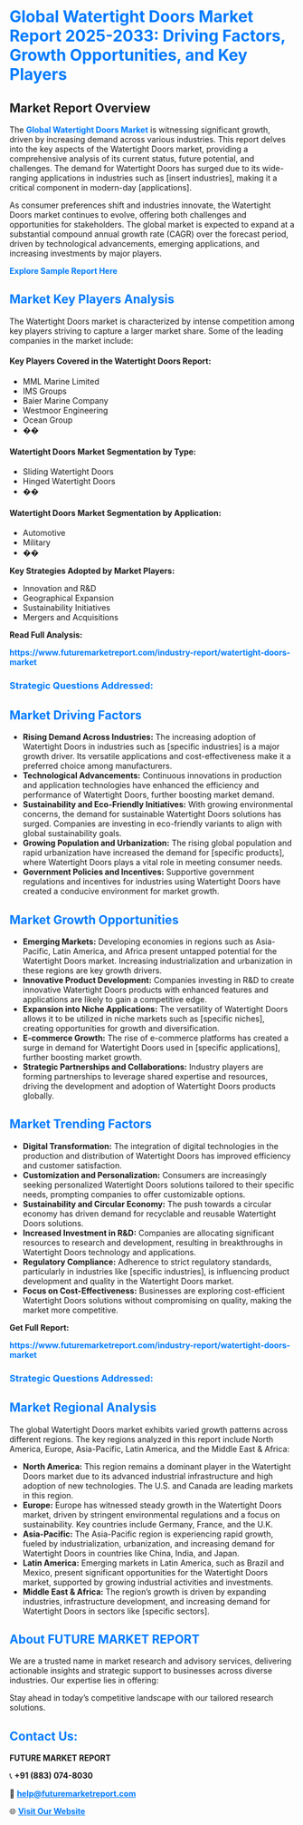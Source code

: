 <h1 style="color: #007BFF;">Global Watertight Doors Market Report 2025-2033: Driving Factors, Growth Opportunities, and Key Players</h1>

<section id="overview">
<h2>Market Report Overview</h2>
<p>The <a href="https://www.futuremarketreport.com/industry-report/watertight-doors-market" style="color: #007BFF; text-decoration: none;"><strong>Global Watertight Doors Market</strong></a> is witnessing significant growth, driven by increasing demand across various industries. This report delves into the key aspects of the Watertight Doors market, providing a comprehensive analysis of its current status, future potential, and challenges. The demand for Watertight Doors has surged due to its wide-ranging applications in industries such as [insert industries], making it a critical component in modern-day [applications].</p>
<p>As consumer preferences shift and industries innovate, the Watertight Doors market continues to evolve, offering both challenges and opportunities for stakeholders. The global market is expected to expand at a substantial compound annual growth rate (CAGR) over the forecast period, driven by technological advancements, emerging applications, and increasing investments by major players.</p>
</section>

<section id="overview">
<p><a href="https://www.futuremarketreport.com/request-sample/reportId=118324" style="color: #007BFF; text-decoration: none;"><strong>Explore Sample Report Here</strong></a></p>
</section>

<section id="key-players">
<h2 style="color: #007BFF;">Market Key Players Analysis</h2>
<p>The Watertight Doors market is characterized by intense competition among key players striving to capture a larger market share. Some of the leading companies in the market include:</p>
<h4>Key Players Covered in the Watertight Doors Report:</h4>
<ul><li>MML Marine Limited</li><li>IMS Groups</li><li>Baier Marine Company</li><li>Westmoor Engineering</li><li>Ocean Group</li><li>��</li></ul>
<h4>Watertight Doors Market Segmentation by Type:</h4>
<ul><li>Sliding Watertight Doors</li><li>Hinged Watertight Doors</li><li>��</li></ul>

<h4>Watertight Doors Market Segmentation by Application:</h4>
<ul><li>Automotive</li><li>Military</li><li>��</li></ul>
<p><strong>Key Strategies Adopted by Market Players:</strong></p>
<ul>
<li>Innovation and R&D</li>
<li>Geographical Expansion</li>
<li>Sustainability Initiatives</li>
<li>Mergers and Acquisitions</li>
</ul>
</section>

<section>
<p><strong>Read Full Analysis: </strong></p><a href="https://www.futuremarketreport.com/industry-report/watertight-doors-market" style="color: #007BFF; text-decoration: none;"><strong>https://www.futuremarketreport.com/industry-report/watertight-doors-market</strong></a>
<h3 style="color: #007BFF;">Strategic Questions Addressed:</h3>
</section>

<section id="driving-factors">
<h2 style="color: #007BFF;">Market Driving Factors</h2>
<ul>
<li><strong>Rising Demand Across Industries:</strong> The increasing adoption of Watertight Doors in industries such as [specific industries] is a major growth driver. Its versatile applications and cost-effectiveness make it a preferred choice among manufacturers.</li>
<li><strong>Technological Advancements:</strong> Continuous innovations in production and application technologies have enhanced the efficiency and performance of Watertight Doors, further boosting market demand.</li>
<li><strong>Sustainability and Eco-Friendly Initiatives:</strong> With growing environmental concerns, the demand for sustainable Watertight Doors solutions has surged. Companies are investing in eco-friendly variants to align with global sustainability goals.</li>
<li><strong>Growing Population and Urbanization:</strong> The rising global population and rapid urbanization have increased the demand for [specific products], where Watertight Doors plays a vital role in meeting consumer needs.</li>
<li><strong>Government Policies and Incentives:</strong> Supportive government regulations and incentives for industries using Watertight Doors have created a conducive environment for market growth.</li>
</ul>
</section>

<section id="growth-opportunities">
<h2 style="color: #007BFF;">Market Growth Opportunities</h2>
<ul>
<li><strong>Emerging Markets:</strong> Developing economies in regions such as Asia-Pacific, Latin America, and Africa present untapped potential for the Watertight Doors market. Increasing industrialization and urbanization in these regions are key growth drivers.</li>
<li><strong>Innovative Product Development:</strong> Companies investing in R&D to create innovative Watertight Doors products with enhanced features and applications are likely to gain a competitive edge.</li>
<li><strong>Expansion into Niche Applications:</strong> The versatility of Watertight Doors allows it to be utilized in niche markets such as [specific niches], creating opportunities for growth and diversification.</li>
<li><strong>E-commerce Growth:</strong> The rise of e-commerce platforms has created a surge in demand for Watertight Doors used in [specific applications], further boosting market growth.</li>
<li><strong>Strategic Partnerships and Collaborations:</strong> Industry players are forming partnerships to leverage shared expertise and resources, driving the development and adoption of Watertight Doors products globally.</li>
</ul>
</section>

<section id="trending-factors">
<h2 style="color: #007BFF;">Market Trending Factors</h2>
<ul>
<li><strong>Digital Transformation:</strong> The integration of digital technologies in the production and distribution of Watertight Doors has improved efficiency and customer satisfaction.</li>
<li><strong>Customization and Personalization:</strong> Consumers are increasingly seeking personalized Watertight Doors solutions tailored to their specific needs, prompting companies to offer customizable options.</li>
<li><strong>Sustainability and Circular Economy:</strong> The push towards a circular economy has driven demand for recyclable and reusable Watertight Doors solutions.</li>
<li><strong>Increased Investment in R&D:</strong> Companies are allocating significant resources to research and development, resulting in breakthroughs in Watertight Doors technology and applications.</li>
<li><strong>Regulatory Compliance:</strong> Adherence to strict regulatory standards, particularly in industries like [specific industries], is influencing product development and quality in the Watertight Doors market.</li>
<li><strong>Focus on Cost-Effectiveness:</strong> Businesses are exploring cost-efficient Watertight Doors solutions without compromising on quality, making the market more competitive.</li>
</ul>
</section>

<section>
<p><strong>Get Full Report: </strong></p><a href="https://www.futuremarketreport.com/industry-report/watertight-doors-market" style="color: #007BFF; text-decoration: none;"><strong>https://www.futuremarketreport.com/industry-report/watertight-doors-market</strong></a>
<h3 style="color: #007BFF;">Strategic Questions Addressed:</h3>
</section>


<section id="regional-analysis">
<h2 style="color: #007BFF;">Market Regional Analysis</h2>
<p>The global Watertight Doors market exhibits varied growth patterns across different regions. The key regions analyzed in this report include North America, Europe, Asia-Pacific, Latin America, and the Middle East & Africa:</p>
<ul>
<li><strong>North America:</strong> This region remains a dominant player in the Watertight Doors market due to its advanced industrial infrastructure and high adoption of new technologies. The U.S. and Canada are leading markets in this region.</li>
<li><strong>Europe:</strong> Europe has witnessed steady growth in the Watertight Doors market, driven by stringent environmental regulations and a focus on sustainability. Key countries include Germany, France, and the U.K.</li>
<li><strong>Asia-Pacific:</strong> The Asia-Pacific region is experiencing rapid growth, fueled by industrialization, urbanization, and increasing demand for Watertight Doors in countries like China, India, and Japan.</li>
<li><strong>Latin America:</strong> Emerging markets in Latin America, such as Brazil and Mexico, present significant opportunities for the Watertight Doors market, supported by growing industrial activities and investments.</li>
<li><strong>Middle East & Africa:</strong> The region’s growth is driven by expanding industries, infrastructure development, and increasing demand for Watertight Doors in sectors like [specific sectors].</li>
</ul>
</section>

<footer>
<h2 style="color: #007BFF;">About FUTURE MARKET REPORT</h2>
<p>We are a trusted name in market research and advisory services, delivering actionable insights and strategic support to businesses across diverse industries. Our expertise lies in offering:</p>

<p>Stay ahead in today’s competitive landscape with our tailored research solutions.</p>

<h2 style="color: #007BFF;">Contact Us:</h2>
<p><strong>FUTURE MARKET REPORT</strong></p>
<p>📞 <strong>+91 (883) 074-8030</strong></p>
<p>📧 <strong><a href="mailto:help@futuremarketreport.com" style="color: #007BFF;">help@futuremarketreport.com</a></strong></p>
<p>🌐 <strong><a href="https://www.futuremarketreport.com/" style="color: #007BFF;">Visit Our Website</a></strong></p>
</footer>